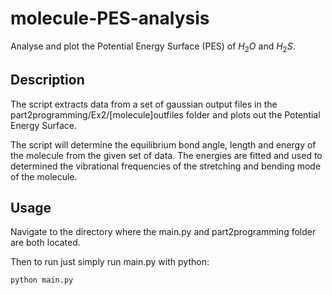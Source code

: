# molecule-PES-analysis
Analyse and plot the Potential Energy Surface (PES) of $H_2O$ and $H_2S$.
## Description
The script extracts data from a set of gaussian output files in the part2programming/Ex2/[molecule]outfiles folder and plots out the Potential Energy Surface. 

The script will determine the equilibrium bond angle, length and energy of the molecule from the given set of data. The energies are fitted and used to determined the vibrational frequencies of the stretching and bending mode of the molecule.
## Usage
Navigate to the directory where the main.py and part2programming folder are both located.

Then to run just simply run main.py with python:
```
python main.py
```
